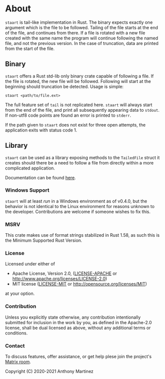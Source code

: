 # About

`staart` is tail-like implementation in Rust.
The binary expects exactly one argument which is the file to be followed.
Tailing of the file starts at the end of the file, and continues from there.
If a file is rotated with a new file created with the same name the program
will continue following the named file, and not the previous version. In the
case of truncation, data are printed from the start of the file.

## Binary

`staart` offers a Rust std-lib only binary crate capable of following a
file. If the file is rotated, the new file will be followed. Following will
start at the beginning should truncation be detected. Usage is simple:

`staart <path/to/file.ext>`

The full feature set of `tail` is not replicated here. `staart` will always
start from the end of the file, and print all subsequently appearing data
to `stdout`. If non-utf8 code points are found an error is printed to `stderr`.

If the path given to `staart` does not exist for three open attempts, the
application exits with status code 1.

## Library

`staart` can be used as a library exposing methods to the `TailedFile`
struct it creates should there be a need to follow a file from directly
within a more complicated application.

Documentation can be found [here](https://docs.rs/staart/).

### Windows Support

`staart` will at least *run* in a Windows environment as of v0.4.0, but the
behavior is not identical to the Linux environment for reasons unknown to
the developer. Contributions are welcome if someone wishes to fix this.

### MSRV

This crate makes use of format strings stabilized in Rust 1.58, as such this
is the Minimum Supported Rust Version.

### License

Licensed under either of

 * Apache License, Version 2.0, ([LICENSE-APACHE](LICENSE-APACHE) or http://www.apache.org/licenses/LICENSE-2.0)
 * MIT license ([LICENSE-MIT](LICENSE-MIT) or http://opensource.org/licenses/MIT)

at your option.

### Contribution

Unless you explicitly state otherwise, any contribution intentionally submitted
for inclusion in the work by you, as defined in the Apache-2.0 license, shall be dual licensed as above, without any
additional terms or conditions.

### Contact

To discuss features, offer assistance, or get help plese join the project's [Matrix room](https://matrix.to/#/#staart:txrx.staart.one).

Copyright (C) 2020-2021 Anthony Martinez
